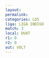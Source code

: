 ```yaml
---
layout: 
permalink: 
categories: LD5
liga: LIGA INDIGO
match: 3
local: DUAT
r1: 0
r2: 0
out: VOLT
---
```

